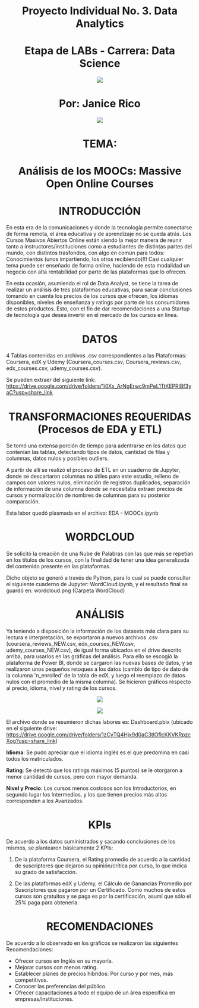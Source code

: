 ## <h1 align=center> Proyecto Individual No. 3. Data Analytics
## <h1 align=center> Etapa de LABs - Carrera: Data Science

<p align="center">
<img src=https://user-images.githubusercontent.com/109157476/213493684-d39b7139-403c-4dac-873f-2505d3ec7fd9.png>

# <h1 align=center> Por: Janice Rico

<p align="center">
<img src=https://user-images.githubusercontent.com/109157476/215916812-bb335304-f6f5-4efd-ba33-166781f9c336.png>

## <h1 align=center> TEMA:
# <h1 align=center> Análisis de los MOOCs: Massive Open Online Courses
  
## <h1 align=center> INTRODUCCIÓN
 
En esta era de la comunicaciones y donde la tecnología permite conectarse de forma remota, el área educativa y de aprendizaje no se queda atrás. Los Cursos Masivos Abiertos Online están siendo la mejor manera de reunir tanto a instructores/instituciones como a estudiantes de distintas partes del mundo, con distintos trasfondos, con algo en común para todos: Conocimientos (unos impartiendo, los otros recibiendo)!!! Casi cualquier tema puede ser enseñado de forma online, haciendo de esta modalidad un negocio con alta rentabilidad por parte de las plataformas que lo ofrecen.
  
En esta ocasión, asumiendo el rol de Data Analyst, se tiene la tarea de realizar un análisis de tres plataformas educativas, para sacar conclusiones tomando en cuenta los precios de los cursos que ofrecen, los idiomas disponibles, niveles de enseñanza y ratings por parte de los consumidores de estos productos. Esto, con el fin de dar recomendaciones a una Startup de tecnología que desea invertir en el mercado de los cursos en línea.

## <h1 align=center> DATOS

4 Tablas contenidas en archivos .csv correspondientes a las Plataformas: Coursera, edX y Udemy (Coursera_courses.csv, Coursera_reviews.csv, edx_courses.csv, udemy_courses.csv).
  
Se pueden extraer del siguiente link: https://drive.google.com/drive/folders/1i0Xx_ArNgErwc9mPeL1TtKEPRlBf3yaC?usp=share_link
 
## <h1 align=center> TRANSFORMACIONES REQUERIDAS (Procesos de EDA y ETL)

Se tomó una extensa porción de tiempo para adentrarse en los datos que contenían las tablas, detectando tipos de datos, cantidad de filas y columnas, datos nulos y posibles outliers.
  
A partir de allí se realizó el proceso de ETL en un cuaderno de Jupyter, donde se descartaron columnas no útiles para este estudio, relleno de campos con valores nulos, eliminación de registros duplicados, separación de información de una columna donde se necesitaba extraer precios de cursos y normalización de nombres de columnas para su posterior comparación.
  
Esta labor quedó plasmada en el archivo: EDA - MOOCs.ipynb

## <h1 align=center> WORDCLOUD

Se solicitó la creación de una Nube de Palabras con las que más se repetían en los títulos de los cursos, con la finalidad de tener una idea generalizada del contenido presente en las plataformas.
  
Dicho objeto se generó a través de Python, para lo cual se puede consultar el siguiente cuaderno de Jupyter: WordCloud.ipynb, y el resultado final se guardó en: wordcloud.png (Carpeta WordCloud)
  
## <h1 align=center> ANÁLISIS

Ya teniendo a disposición la información de los datasets más clara para su lectura e interpretación, se exportaron a nuevos archivos .csv (coursera_reviews_NEW.csv, edx_courses_NEW.csv, udemy_courses_NEW.csv), de igual forma ubicados en el drive descrito arriba, para usarlos en las gráficas del análisis. Para ello se escogió la plataforma de Power BI, donde se cargaron las nuevas bases de datos, y se realizaron unos pequeños retoques a los datos (cambio de tipo de dato de la columna 'n_enrolled' de la tabla de edX, y luego el reemplazo de datos nulos con el promedio de la misma columna). Se hicieron gráficos respecto al precio, idioma, nivel y rating de los cursos.

<p align="center">
<img src=https://user-images.githubusercontent.com/109157476/216088068-e7dbc9c9-7433-429c-9438-5d30c5490740.png>
  
<p align="center">
<img src=https://user-images.githubusercontent.com/109157476/216088214-6c2316aa-ba6f-4580-8cc2-1f264a66f1fc.png>
  
El archivo donde se resumieron dichas labores es: Dashboard.pbix (ubicado en el siguiente drive: https://drive.google.com/drive/folders/1zCyTQ4Hjx9d0aC3tlOflcKKVKRpzcXog?usp=share_link)
  
**Idioma**: Se pudo apreciar que el idioma inglés es el que predomina en casi todos los matriculados.
 
**Rating**: Se detectó que los ratings máximos (5 puntos) se le otorgaron a menor cantidad de cursos, pero con mayor demanda.
  
**Nivel y Precio**: Los cursos menos costosos son los Introductorios, en segundo lugar los Intermedios, y los que tienen precios más altos corresponden a los Avanzados.

 ## <h1 align=center> KPIs

De acuerdo a los datos suministrados y sacando conclusiones de los mismos, se plantearon básicamente 2 KPIs:

1. De la plataforma Coursera, el Rating promedio de acuerdo a la cantidad de suscriptores que dejaron su opinión/crítica por curso, lo que indica su grado de satisfacción.

2. De las plataformas edX y Udemy, el Cálculo de Ganancias Promedio por Suscriptores que pagaron por un Certificado. Como muchos de estos cursos son gratuitos y se paga es por la certificación, asumí que sólo el 25% paga para obtenerla.
  
## <h1 align=center> RECOMENDACIONES

De acuerdo a lo observado en los gráficos se realizaron las siguientes Recomendaciones:

- Ofrecer cursos en Inglés en su mayoría.
- Mejorar cursos con menos rating.
- Establecer planes de precios híbridos: Por curso y por mes, más competitivos.
- Conocer las preferencias del público.
- Ofrecer capacitaciones a todo el equipo de un área específica en empresas/instituciones.
 
